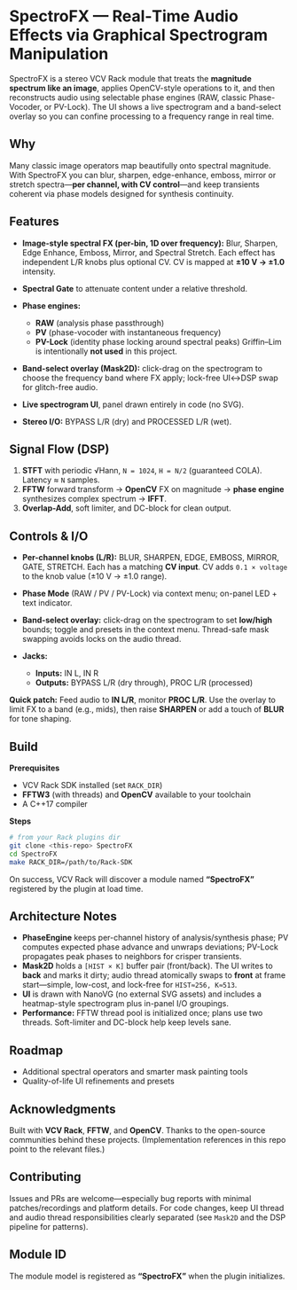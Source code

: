 # SpectroFX — Real‑Time Audio Effects via Graphical Spectrogram Manipulation

SpectroFX is a stereo VCV Rack module that treats the **magnitude spectrum like an image**, applies OpenCV-style operations to it, and then reconstructs audio using selectable phase engines (RAW, classic Phase-Vocoder, or PV-Lock). The UI shows a live spectrogram and a band-select overlay so you can confine processing to a frequency range in real time. &#x20;



## Why

Many classic image operators map beautifully onto spectral magnitude. With SpectroFX you can blur, sharpen, edge-enhance, emboss, mirror or stretch spectra—**per channel, with CV control**—and keep transients coherent via phase models designed for synthesis continuity. &#x20;



## Features

* **Image-style spectral FX (per-bin, 1D over frequency):** Blur, Sharpen, Edge Enhance, Emboss, Mirror, and Spectral Stretch. Each effect has independent L/R knobs plus optional CV. CV is mapped at **±10 V → ±1.0** intensity.&#x20;
* **Spectral Gate** to attenuate content under a relative threshold.&#x20;
* **Phase engines:**

  * **RAW** (analysis phase passthrough)
  * **PV** (phase-vocoder with instantaneous frequency)
  * **PV-Lock** (identity phase locking around spectral peaks)
    Griffin–Lim is intentionally **not used** in this project. &#x20;
* **Band-select overlay (Mask2D):** click-drag on the spectrogram to choose the frequency band where FX apply; lock-free UI↔DSP swap for glitch-free audio. &#x20;
* **Live spectrogram UI**, panel drawn entirely in code (no SVG).&#x20;
* **Stereo I/O:** BYPASS L/R (dry) and PROCESSED L/R (wet).&#x20;



## Signal Flow (DSP)

1. **STFT** with periodic √Hann, `N = 1024`, `H = N/2` (guaranteed COLA). Latency ≈ `N` samples.&#x20;
2. **FFTW** forward transform → **OpenCV** FX on magnitude → **phase engine** synthesizes complex spectrum → **IFFT**.&#x20;
3. **Overlap-Add**, soft limiter, and DC-block for clean output.&#x20;



## Controls & I/O

* **Per-channel knobs (L/R):** BLUR, SHARPEN, EDGE, EMBOSS, MIRROR, GATE, STRETCH. Each has a matching **CV input**. CV adds `0.1 × voltage` to the knob value (±10 V → ±1.0 range).&#x20;
* **Phase Mode** (RAW / PV / PV-Lock) via context menu; on-panel LED + text indicator.&#x20;
* **Band-select overlay:** click-drag on the spectrogram to set **low/high** bounds; toggle and presets in the context menu. Thread-safe mask swapping avoids locks on the audio thread. &#x20;
* **Jacks:**

  * **Inputs:** IN L, IN R
  * **Outputs:** BYPASS L/R (dry through), PROC L/R (processed)&#x20;

**Quick patch:** Feed audio to **IN L/R**, monitor **PROC L/R**. Use the overlay to limit FX to a band (e.g., mids), then raise **SHARPEN** or add a touch of **BLUR** for tone shaping.&#x20;



## Build

**Prerequisites**

* VCV Rack SDK installed (set `RACK_DIR`)
* **FFTW3** (with threads) and **OpenCV** available to your toolchain
* A C++17 compiler

**Steps**

```bash
# from your Rack plugins dir
git clone <this-repo> SpectroFX
cd SpectroFX
make RACK_DIR=/path/to/Rack-SDK
```

On success, VCV Rack will discover a module named **“SpectroFX”** registered by the plugin at load time.&#x20;



## Architecture Notes

* **PhaseEngine** keeps per-channel history of analysis/synthesis phase; PV computes expected phase advance and unwraps deviations; PV-Lock propagates peak phases to neighbors for crisper transients.&#x20;
* **Mask2D** holds a `[HIST × K]` buffer pair (front/back). The UI writes to **back** and marks it dirty; audio thread atomically swaps to **front** at frame start—simple, low-cost, and lock-free for `HIST≈256, K≈513`.&#x20;
* **UI** is drawn with NanoVG (no external SVG assets) and includes a heatmap-style spectrogram plus in-panel I/O groupings.&#x20;
* **Performance:** FFTW thread pool is initialized once; plans use two threads. Soft-limiter and DC-block help keep levels sane.&#x20;



## Roadmap

* Additional spectral operators and smarter mask painting tools
* Quality-of-life UI refinements and presets



## Acknowledgments

Built with **VCV Rack**, **FFTW**, and **OpenCV**. Thanks to the open-source communities behind these projects. (Implementation references in this repo point to the relevant files.)




## Contributing

Issues and PRs are welcome—especially bug reports with minimal patches/recordings and platform details. For code changes, keep UI thread and audio thread responsibilities clearly separated (see `Mask2D` and the DSP pipeline for patterns). &#x20;



## Module ID

The module model is registered as **“SpectroFX”** when the plugin initializes.&#x20;
